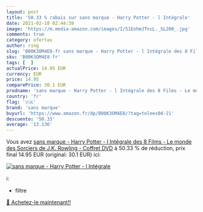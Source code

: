 ```yaml
---
layout: post
title: '50.33 % rabais sur sans marque - Harry Potter - l Intégrale'
date: 2021-02-18 02:44:39
image: 'https://m.media-amazon.com/images/I/51EohmJTncL._SL200_.jpg'
comments: true
category: ofertas
author: ring
slug: 'B00K3OM4E8-fr sans marque - Harry Potter - l Intégrale des 8 Films - Le...'
sku: 'B00K3OM4E8-fr'
tags: [  ]
actualPrice: 14.95 EUR
currency: EUR
price: 14.95
comparePrice: 30.1 EUR
prodname: 'sans marque - Harry Potter - l Intégrale des 8 Films - Le monde des Sorciers de J.K. Rowling - Coffret DVD'
country: 'fr'
flag: '🇫🇷'
brand: 'sans marque'
buyurl: 'https://www.amazon.fr/dp/B00K3OM4E8/?tag=tolees0d-21'
descuento: '50.33'
average: '13.136'
---
```


Vous avez [sans marque - Harry Potter - l Intégrale des 8 Films - Le monde des Sorciers de J.K. Rowling - Coffret DVD](https://www.amazon.fr/dp/B00K3OM4E8/?tag=tolees0d-21)  à  50.33 % de réduction, prix final  14.95 EUR (original: 30.1 EUR) ici:

[![sans marque - Harry Potter - l Intégrale](https://m.media-amazon.com/images/I/51EohmJTncL._SL200_.jpg)](https://www.amazon.fr/dp/B00K3OM4E8/?tag=tolees0d-21)

ℹ️:

- filtre

[🛒 Achetez-le maintenant!!](https://www.amazon.fr/dp/B00K3OM4E8/?tag=tolees0d-21)
